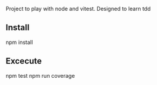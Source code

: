 Project to play with node and vitest.  Designed to learn tdd
## Install
npm install

## Excecute
npm test
npm run coverage